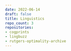 ```yaml
---
date: 2022-06-14
draft: false
title: Linguistics
repo_count: 3
repositories:
- cogprints
- lingbuzz
- rutgers-optimality-archive
---
```



